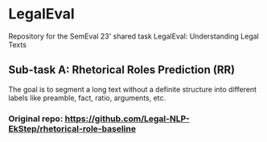 # LegalEval
Repository for the SemEval 23' shared task LegalEval: Understanding Legal Texts


## Sub-task A: Rhetorical Roles Prediction (RR)
The goal is to segment a long text without a definite structure into different labels like preamble, fact, ratio, arguments, etc.

### Original repo: https://github.com/Legal-NLP-EkStep/rhetorical-role-baseline
